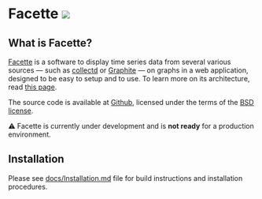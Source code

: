 Facette [![](https://api.travis-ci.org/facette/facette.png)](https://travis-ci.org/facette/facette)
=======

What is Facette?
----------------

[Facette][0] is a software to display time series data from several various sources — such as [collectd][1] or
[Graphite][2] — on graphs in a web application, designed to be easy to setup and to use. To learn more on its architecture, read [this page](http://facette.io/docs/architecture/).

The source code is available at [Github][3], licensed under the terms of the [BSD license][4].

:warning: Facette is currently under development and is **not ready** for
a production environment.

Installation
------------

Please see [docs/Installation.md](docs/Installation.md) file for build instructions and installation procedures.


[0]: http://facette.io/
[1]: http://collectd.org/
[2]: http://graphite.readthedocs.org/
[3]: https://github.com/facette/facette
[4]: http://opensource.org/licenses/BSD-3-Clause
